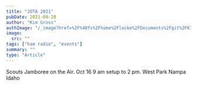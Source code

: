 ```yaml
---
title: "JOTA 2021"
pubDate: 2021-09-28
author: "Kim Gross"
authImage: "/_image?href=%2F%40fs%2Fhome%2Flocke%2FDocuments%2Fgit%2FK7SWI%2Fsrc%2Fassets%2Fteam%2FKI03.png%3ForigWidth%3D447%26origHeight%3D411%26origFormat%3Dpng&w=447&h=411&f=webp"
image:
  src: ""
tags: ["ham radio", "events"]
summary: ""
type: "Article"
---
```


Scouts Jamboree on the Air. Oct 16 9 am setup to 2 pm. West Park Nampa Idaho
